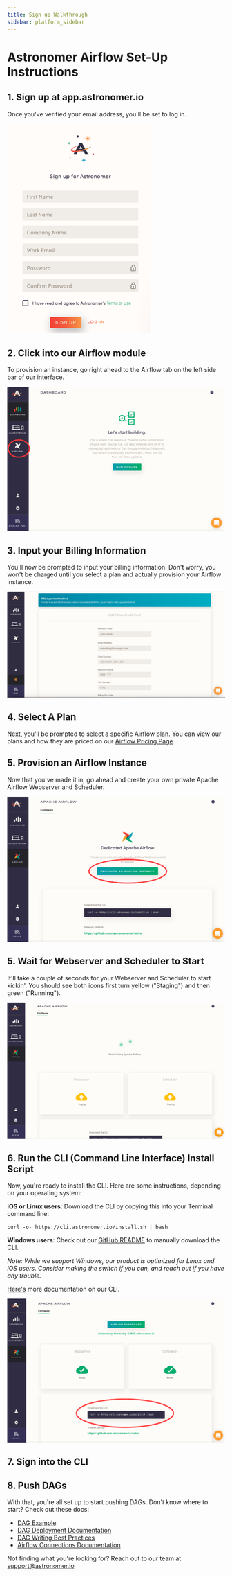 ```yaml
---
title: Sign-up Walkthrough
sidebar: platform_sidebar
---
```


# Astronomer Airflow Set-Up Instructions

## 1. Sign up at app.astronomer.io 

Once you've verified your email address, you'll be set to log in. 

![airflow-signup1](../../../images/airflow-signup1.png)


## 2. Click into our Airflow module

To provision an instance, go right ahead to the Airflow tab on the left side bar of our interface.

![airflow-signup2.1](../../../images/airflow-signup2.1.png) 

## 3. Input your Billing Information

You'll now be prompted to input your billing information. Don't worry, you won't be charged until you select a plan and actually provision your Airflow instance. 

![airflow-signup3.1](../../../images/airflow-billing-info.png)

## 4. Select A Plan

Next, you'll be prompted to select a specific Airflow plan. You can view our plans and how they are priced on our [Airflow Pricing Page](https://astronomer.io/pricing-airflow/)

## 5. Provision an Airflow Instance

Now that you've made it in, go ahead and create your own private Apache Airflow Webserver and Scheduler.

![airflow-signup4.1](../../../images/airflow-signup4.1.png)

## 5. Wait for Webserver and Scheduler to Start

It'll take a couple of seconds for your Webserver and Scheduler to start kickin'. You should see both icons first turn yellow ("Staging") and then green ("Running").

![airflow-signup5.2](../../../images/airflow-signup5.2.png)

## 6. Run the CLI (Command Line Interface) Install Script

Now, you're ready to install the CLI. Here are some instructions, depending on your operating system:

**iOS or Linux users**: Download the CLI by copying this into your Terminal command line: 

```
curl -o- https://cli.astronomer.io/install.sh | bash
```

**Windows users**: Check out our [GitHub README](https://github.com/astronomerio/astro) to manually download the CLI. 

*Note: While we support Windows, our product is optimized for Linux and iOS users. Consider making the switch if you can, and reach out if you have any trouble.*

[Here's](https://docs.astronomer.io/v2/apache_airflow/cli.html) more documentation on our CLI. 

![airflow-signup6.1](../../../images/airflow-signup6.1.png)

## 7. Sign into the CLI 

## 8. Push DAGs

With that, you're all set up to start pushing DAGs. Don't know where to start? Check out these docs: 

- [DAG Example](https://docs.astronomer.io/v2/apache_airflow/tutorial/sample-dag.html)
- [DAG Deployment Documentation](https://docs.astronomer.io/v2/apache_airflow/tutorial/dag-deployment.html)
- [DAG Writing Best Practices](https://docs.astronomer.io/v2/apache_airflow/tutorial/best-practices.html)
- [Airflow Connections Documentation](https://docs.astronomer.io/v2/apache_airflow/tutorial/connections.html)

Not finding what you're looking for? Reach out to our team at support@astronomer.io





















